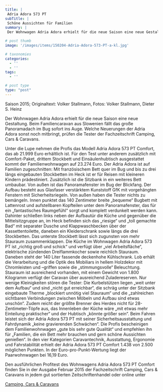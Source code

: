 ```yaml
---
title: |
 Adria Adora 573 PT
subTitle: |
 Schöne Aussichten für Familien
summary: |
 Der Wohnwagen Adria Adora erhielt für die neue Saison eine neue Gestaltung. Beim Familiencaravan aus Slowenien fällt das große Panoramadach im Bug sofort ins Auge. Welche Neuerungen der Adria Adora sonst noch mitbringt, prüfen die Tester der Fachzeitschrift Camping, Cars & Caravans.

# post thumb
image: '/images/items/150204-Adria-Adora-573-PT-a-kl.jpg'

# taxonomies
categories: 
  - ''
  - ''
tags:
  - ''

# post type
type: "post"
---
```


Saison 2015; Originaltext: Volker Stallmann, Fotos: Volker Stallmann, Dieter S. Heinz  

Der Wohnwagen Adria Adora erhielt für die neue Saison eine neue Gestaltung. Beim Familiencaravan aus Slowenien fällt das große Panoramadach im Bug sofort ins Auge. Welche Neuerungen der Adria Adora sonst noch mitbringt, prüfen die Tester der Fachzeitschrift Camping, Cars & Caravans.  

Unter die Lupe nehmen die Profis das Modell Adria Adora 573 PT Comfort, das ab 21.999 Euro erhältlich ist. Für den Test unter anderem zusätzlich mit Comfort-Paket, drittem Stockbett und Einsäulenhubtisch ausgestattet kommt der Familienwohnwagen auf 23.274 Euro. Der Adria Adora ist auf Familien zugeschnitten: Mit französischem Bett quer im Bug und bis zu drei längs eingebauten Stockbetten im Heck ist er für Reisen mit kleineren Kindern prädestiniert. Zusätzlich ist die Sitzbank in ein weiteres Bett umbaubar. Von außen ist das Panoramafenster im Bug der Blickfang. Der Aufbau besteht aus Glasfaser verstärktem Kunststoff GfK mit vorgehängten Fenstern mit Sicherheitsriegeln. Von außen haben die Tester nichts zu bemängeln. Innen punktet das 140 Zentimeter breite „bequeme“ Bugbett mit Lattenrost und aufstellbaren Kopfteilen unter dem Panoramafenster, das für ein „fantastisches Raumgefühl“ sorgt und komplett verdunkelt werden kann. Dahinter schließen links neben der Aufbautür die Küche und gegenüber die Mittelsitzgruppe an, im Heck befinden sich das „riesige“ und „toll gemachte Bad“ mit separater Dusche und Klappwaschbecken über der Kassettentoilette, daneben ein Kleiderschrank sowie längs die drei Stockbetten. Das unterste Stockbett lässt sich zugunsten von mehr Stauraum zusammenklappen. Die Küche im Wohnwagen Adria Adora 573 PT ist „richtig groß und schick“ und verfügt über „viel Arbeitsfläche“, elektrische zündenden Dreiflammkocher sowie reichlich Stauraum. Daneben steht der 140 Liter fassende deckenhohe Kühlschrank. Lob erhält die Verarbeitung und die Optik des Mobiliars in hellem Holzdekor mit Chromleisten und –griffen sowie die „stimmungsvolle“ Beleuchtung. Stauraum ist ausreichend vorhanden, mit einem Gewicht von 1.800 Kilogramm verfügt der Caravan über ausreichend Zuladereserven. Nur wenige Kleinigkeiten stören die Tester: Die Kurbelstützen liegen „weit unter dem Aufbau“ und sind „nicht gut erreichbar“, die schräg unter der Sitzbank eingebaute Therme „blockiert unnötig viel Stauraum“ und die „zahlreichen sichtbaren Verbindungen zwischen Möbeln und Aufbau sind etwas unschön“. Zudem reicht der größte Brenner des Herdes nicht für 28-Zentimeter-Töpfe aus, das Innenleben der Küche wäre „mit etwas mehr Einteilung praktischer“ und der Hubtisch „könnte größer sein“. Beim Fahren leistet sich der Adria Adora 573 PT mit seiner Sicherheitsausstattung und Fahrdynamik „keine gravierenden Schwächen“. Die Profis bescheinigen dem Familienwohnwagen „gute bis sehr gute Qualität“ und empfehlen ihn für „Familien, die ein Bett mehr brauchen und gern schöne Aussichten genießen“. In den vier Kategorien Caravantechnik, Ausstattung, Ergonomie und Fahrstabilität erhielt der Adria Adora 573 PT Comfort 1.438 von 2.500 möglichen Punkten. In der Euro-pro-Punkt-Wertung liegt der Paarwohnwagen bei 16,19 Euro.   

Den ausführlichen Profitest des Wohnwagens Adria Adora 573 PT Comfort finden Sie in der Ausgabe Februar 2015 der Fachzeitschrift Camping, Cars & Caravans in jedem gut sortierten Zeitschriftenhandel oder online unter  

[Camping, Cars & Caravans](http://www.camping-cars-caravans.de)  